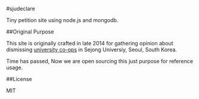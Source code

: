 #sjudeclare

Tiny petition site using node.js and mongodb.

##Original Purpose

This site is originally crafted in late 2014 for gathering opinion about dismissing [university co-ops](http://sjcoop.org) in Sejong Universiy, Seoul, South Korea.

Time has passed, Now we are open sourcing this just purpose for reference usage.

##License

MIT






